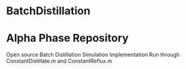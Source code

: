 # BatchDistillation
# Alpha Phase Repository 
Open source Batch Distillation Simulation Implementation
Run through ConstantDistillate.m and ConstantReflux.m 
